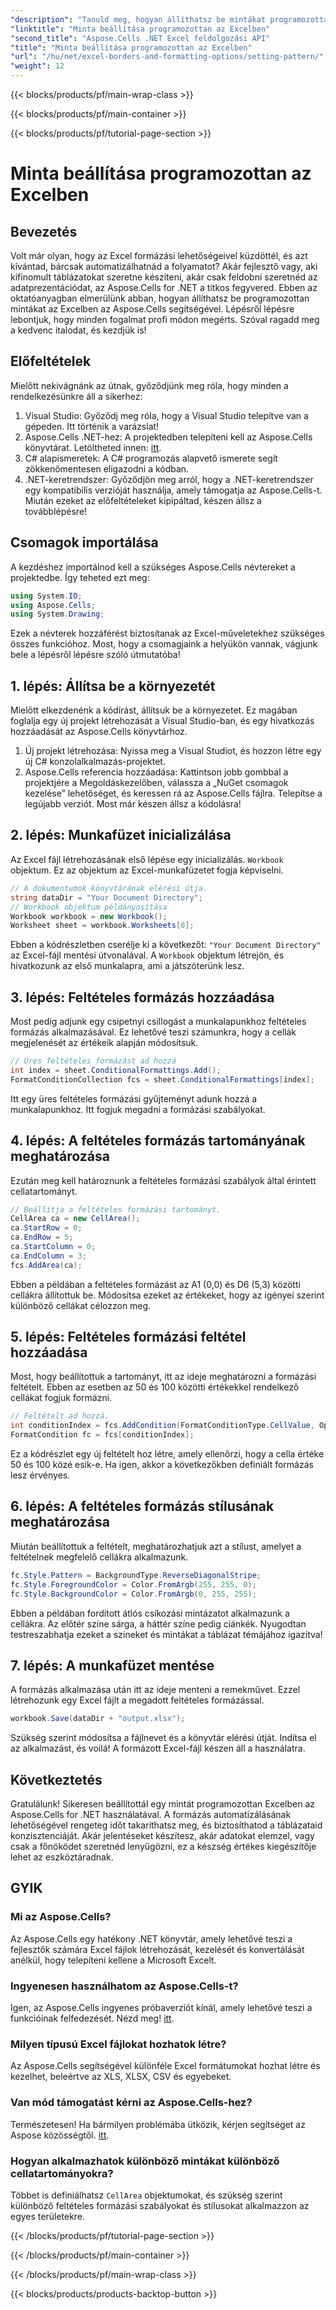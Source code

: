 ```yaml
---
"description": "Tanuld meg, hogyan állíthatsz be mintákat programozottan az Excelben az Aspose.Cells for .NET használatával ebből a lépésről lépésre szóló oktatóanyagból."
"linktitle": "Minta beállítása programozottan az Excelben"
"second_title": "Aspose.Cells .NET Excel feldolgozási API"
"title": "Minta beállítása programozottan az Excelben"
"url": "/hu/net/excel-borders-and-formatting-options/setting-pattern/"
"weight": 12
---
```


{{< blocks/products/pf/main-wrap-class >}}

{{< blocks/products/pf/main-container >}}

{{< blocks/products/pf/tutorial-page-section >}}

# Minta beállítása programozottan az Excelben

## Bevezetés
Volt már olyan, hogy az Excel formázási lehetőségeivel küzdöttél, és azt kívántad, bárcsak automatizálhatnád a folyamatot? Akár fejlesztő vagy, aki kifinomult táblázatokat szeretne készíteni, akár csak feldobni szeretnéd az adatprezentációdat, az Aspose.Cells for .NET a titkos fegyvered. Ebben az oktatóanyagban elmerülünk abban, hogyan állíthatsz be programozottan mintákat az Excelben az Aspose.Cells segítségével. Lépésről lépésre lebontjuk, hogy minden fogalmat profi módon megérts. Szóval ragadd meg a kedvenc italodat, és kezdjük is!
## Előfeltételek
Mielőtt nekivágnánk az útnak, győződjünk meg róla, hogy minden a rendelkezésünkre áll a sikerhez:
1. Visual Studio: Győződj meg róla, hogy a Visual Studio telepítve van a gépeden. Itt történik a varázslat!
2. Aspose.Cells .NET-hez: A projektedben telepíteni kell az Aspose.Cells könyvtárat. Letöltheted innen: [itt](https://releases.aspose.com/cells/net/).
3. C# alapismeretek: A C# programozás alapvető ismerete segít zökkenőmentesen eligazodni a kódban.
4. .NET-keretrendszer: Győződjön meg arról, hogy a .NET-keretrendszer egy kompatibilis verzióját használja, amely támogatja az Aspose.Cells-t.
Miután ezeket az előfeltételeket kipipáltad, készen állsz a továbblépésre!
## Csomagok importálása
A kezdéshez importálnod kell a szükséges Aspose.Cells névtereket a projektedbe. Így teheted ezt meg:
```csharp
using System.IO;
using Aspose.Cells;
using System.Drawing;
```
Ezek a névterek hozzáférést biztosítanak az Excel-műveletekhez szükséges összes funkcióhoz. Most, hogy a csomagjaink a helyükön vannak, vágjunk bele a lépésről lépésre szóló útmutatóba!
## 1. lépés: Állítsa be a környezetét
Mielőtt elkezdenénk a kódírást, állítsuk be a környezetet. Ez magában foglalja egy új projekt létrehozását a Visual Studio-ban, és egy hivatkozás hozzáadását az Aspose.Cells könyvtárhoz.
1. Új projekt létrehozása: Nyissa meg a Visual Studiot, és hozzon létre egy új C# konzolalkalmazás-projektet.
2. Aspose.Cells referencia hozzáadása: Kattintson jobb gombbal a projektjére a Megoldáskezelőben, válassza a „NuGet csomagok kezelése” lehetőséget, és keressen rá az Aspose.Cells fájlra. Telepítse a legújabb verziót.
Most már készen állsz a kódolásra!
## 2. lépés: Munkafüzet inicializálása
Az Excel fájl létrehozásának első lépése egy inicializálás. `Workbook` objektum. Ez az objektum az Excel-munkafüzetet fogja képviselni.
```csharp
// A dokumentumok könyvtárának elérési útja.
string dataDir = "Your Document Directory";
// Workbook objektum példányosítása
Workbook workbook = new Workbook();
Worksheet sheet = workbook.Worksheets[0];
```
Ebben a kódrészletben cserélje ki a következőt: `"Your Document Directory"` az Excel-fájl mentési útvonalával. A `Workbook` objektum létrejön, és hivatkozunk az első munkalapra, ami a játszóterünk lesz.
## 3. lépés: Feltételes formázás hozzáadása
Most pedig adjunk egy csipetnyi csillogást a munkalapunkhoz feltételes formázás alkalmazásával. Ez lehetővé teszi számunkra, hogy a cellák megjelenését az értékeik alapján módosítsuk.
```csharp
// Üres feltételes formázást ad hozzá
int index = sheet.ConditionalFormattings.Add();
FormatConditionCollection fcs = sheet.ConditionalFormattings[index];
```
Itt egy üres feltételes formázási gyűjteményt adunk hozzá a munkalapunkhoz. Itt fogjuk megadni a formázási szabályokat.
## 4. lépés: A feltételes formázás tartományának meghatározása
Ezután meg kell határoznunk a feltételes formázási szabályok által érintett cellatartományt.
```csharp
// Beállítja a feltételes formázási tartományt.
CellArea ca = new CellArea();
ca.StartRow = 0;
ca.EndRow = 5;
ca.StartColumn = 0;
ca.EndColumn = 3;
fcs.AddArea(ca);
```
Ebben a példában a feltételes formázást az A1 (0,0) és D6 (5,3) közötti cellákra állítottuk be. Módosítsa ezeket az értékeket, hogy az igényei szerint különböző cellákat célozzon meg.
## 5. lépés: Feltételes formázási feltétel hozzáadása
Most, hogy beállítottuk a tartományt, itt az ideje meghatározni a formázási feltételt. Ebben az esetben az 50 és 100 közötti értékekkel rendelkező cellákat fogjuk formázni.
```csharp
// Feltételt ad hozzá.
int conditionIndex = fcs.AddCondition(FormatConditionType.CellValue, OperatorType.Between, "50", "100");
FormatCondition fc = fcs[conditionIndex];
```
Ez a kódrészlet egy új feltételt hoz létre, amely ellenőrzi, hogy a cella értéke 50 és 100 közé esik-e. Ha igen, akkor a következőkben definiált formázás lesz érvényes.
## 6. lépés: A feltételes formázás stílusának meghatározása
Miután beállítottuk a feltételt, meghatározhatjuk azt a stílust, amelyet a feltételnek megfelelő cellákra alkalmazunk.
```csharp
fc.Style.Pattern = BackgroundType.ReverseDiagonalStripe;
fc.Style.ForegroundColor = Color.FromArgb(255, 255, 0);
fc.Style.BackgroundColor = Color.FromArgb(0, 255, 255);
```
Ebben a példában fordított átlós csíkozási mintázatot alkalmazunk a cellákra. Az előtér színe sárga, a háttér színe pedig ciánkék. Nyugodtan testreszabhatja ezeket a színeket és mintákat a táblázat témájához igazítva!
## 7. lépés: A munkafüzet mentése
A formázás alkalmazása után itt az ideje menteni a remekművet. Ezzel létrehozunk egy Excel fájlt a megadott feltételes formázással.
```csharp
workbook.Save(dataDir + "output.xlsx");
```
Szükség szerint módosítsa a fájlnevet és a könyvtár elérési útját. Indítsa el az alkalmazást, és voilá! A formázott Excel-fájl készen áll a használatra.
## Következtetés
Gratulálunk! Sikeresen beállítottál egy mintát programozottan Excelben az Aspose.Cells for .NET használatával. A formázás automatizálásának lehetőségével rengeteg időt takaríthatsz meg, és biztosíthatod a táblázataid konzisztenciáját. Akár jelentéseket készítesz, akár adatokat elemzel, vagy csak a főnöködet szeretnéd lenyűgözni, ez a készség értékes kiegészítője lehet az eszköztáradnak. 
## GYIK
### Mi az Aspose.Cells?
Az Aspose.Cells egy hatékony .NET könyvtár, amely lehetővé teszi a fejlesztők számára Excel fájlok létrehozását, kezelését és konvertálását anélkül, hogy telepíteni kellene a Microsoft Excelt.
### Ingyenesen használhatom az Aspose.Cells-t?
Igen, az Aspose.Cells ingyenes próbaverziót kínál, amely lehetővé teszi a funkcióinak felfedezését. Nézd meg! [itt](https://releases.aspose.com/).
### Milyen típusú Excel fájlokat hozhatok létre?
Az Aspose.Cells segítségével különféle Excel formátumokat hozhat létre és kezelhet, beleértve az XLS, XLSX, CSV és egyebeket.
### Van mód támogatást kérni az Aspose.Cells-hez?
Természetesen! Ha bármilyen problémába ütközik, kérjen segítséget az Aspose közösségtől. [itt](https://forum.aspose.com/c/cells/9).
### Hogyan alkalmazhatok különböző mintákat különböző cellatartományokra?
Többet is definiálhatsz `CellArea` objektumokat, és szükség szerint különböző feltételes formázási szabályokat és stílusokat alkalmazzon az egyes területekre.

{{< /blocks/products/pf/tutorial-page-section >}}

{{< /blocks/products/pf/main-container >}}

{{< /blocks/products/pf/main-wrap-class >}}

{{< blocks/products/products-backtop-button >}}